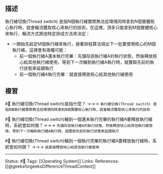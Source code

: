 ## 描述
執行緒切換(Thread switch) 是指N個執行緒實際無法從環境同時拿到N個實體核心執行時，就會輪流獲取核心來執行的技術，在這裡，頂多只能拿到M個實體核心來執行，輪流方式將由特定排成方法來決定：
- 一開始先給定M個執行緒來執行，接著排程算法得出下一批要使用核心的M個執行緒，這裡會有兩種可能：
	- 前一個執行緒A還未執行完畢：先儲存該執行緒A的執行狀態，然後釋放核心給其他執行緒使用，等到下一次輪到執行緒A執行時，就獲取先前的執行狀態來延續執行
	- 前一個執行緒A執行完畢：就直接釋放核心給其他執行緒使用


## 複習
#🧠 執行緒切換(Thread switch)是指什麼？ ->->-> `執行緒切換(Thread switch) 是指N個執行緒實際無法從環境同時拿到N個實體核心執行時，就會輪流獲取核心來執行的技術`
<!--SR:!2022-06-17,3,250-->

#🧠 執行緒切換(Thread switch)輪到一個還未執行完畢的執行緒A要釋放執行緒時，系統會如何做？->->-> `先儲存該執行緒A的執行狀態，然後釋放核心給其他執行緒使用，等到下一次輪到執行緒A執行時，就獲取先前的執行狀態來延續執行`
<!--SR:!2022-06-17,3,250-->

#🧠  執行緒切換(Thread switch)輪到一個執行完畢的執行緒A要釋放執行緒時，系統會如何做？ ->->-> `就直接釋放核心給其他執行緒使用`
<!--SR:!2022-06-17,3,250-->

---
Status: #🌱 
Tags:
[[Operating System]]
Links:
References:
[[@geeksforgeeksDifferenceThreadContext]]
